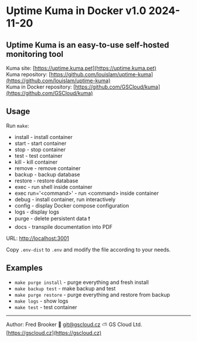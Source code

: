 # Uptime Kuma in Docker v1.0 2024-11-20

## Uptime Kuma is an easy-to-use self-hosted monitoring tool

Kuma site: [https://uptime.kuma.pet](https://uptime.kuma.pet)  
Kuma repository: [https://github.com/louislam/uptime-kuma](https://github.com/louislam/uptime-kuma)  
Kuma in Docker repository: [https://github.com/GSCloud/kuma](https://github.com/GSCloud/kuma)

## Usage

Run `make`:

- install - install container
- start - start container
- stop - stop container
- test - test container
- kill - kill container
- remove - remove container
- backup - backup database
- restore - restore database
- exec - run shell inside container
- exec run='\<command\>' - run \<command\> inside container
- debug - install container, run interactively
- config - display Docker compose configuration
- logs - display logs
- purge - delete persistent data ❗️
- docs - transpile documentation into PDF

URL: [http://localhost:3001](http://localhost:3001)  

Copy `.env-dist` to `.env` and modify the file according to your needs.

## Examples

- `make purge install` - purge everything and fresh install
- `make backup test` - make backup and test
- `make purge restore` - purge everything and restore from backup
- `make logs` - show logs
- `make test` - test container

---

Author: Fred Brooker 💌 <git@gscloud.cz> ⛅️ GS Cloud Ltd. [https://gscloud.cz](https://gscloud.cz)
